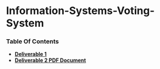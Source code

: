 # Information-Systems-Voting-System

### Table Of Contents
- **[Deliverable 1 ](https://github.com/Arian-Eidiz/Information-Systems-Voting-System/blob/master/Deliverable%201.md)**
- **[Deliverable 2 PDF Document ](https://github.com/Arian-Eidiz/Information-Systems-Voting-System/blob/master/Deliverable%202%20PDF%20final.pdf)**
